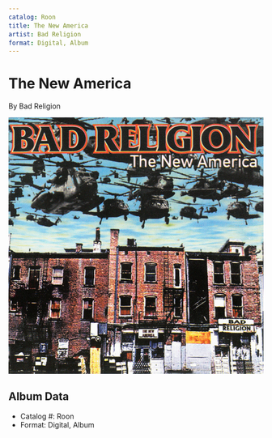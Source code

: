 ```yaml
---
catalog: Roon
title: The New America
artist: Bad Religion
format: Digital, Album
---
```


# The New America

By Bad Religion

![](../../assets/albumcovers/Bad_Religion-The_New_America.png)

## Album Data

- Catalog #: Roon
- Format: Digital, Album

